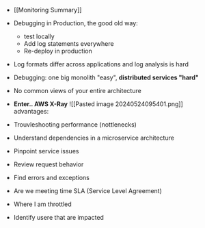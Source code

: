 - [[Monitoring Summary]]
- Debugging in Production, the good old way:
	- test locally
	- Add log statements everywhere
	- Re-deploy in production
- Log formats differ across applications and log analysis is hard
- Debugging: one big monolith "easy", **distributed services "hard"**
- No common views of your entire architecture

- **Enter.. AWS X-Ray**
![[Pasted image 20240524095401.png]]
advantages:
- Trouvleshooting performance (nottlenecks)
- Understand dependencies in a microservice architecture
- Pinpoint service issues
- Review request behavior
- Find errors and exceptions
- Are we meeting time SLA (Service Level Agreement)
- Where I am throttled
- Identify usere that are impacted